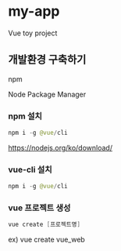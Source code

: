 # my-app

Vue toy project
 
## 개발환경 구축하기
npm

Node Package Manager
### npm 설치
```swift
npm i -g @vue/cli
```
https://nodejs.org/ko/download/

### vue-cli 설치
```swift
npm i -g @vue/cli
```
### vue 프로젝트 생성
```swift
vue create [프로젝트명]
```
ex) vue create vue_web
